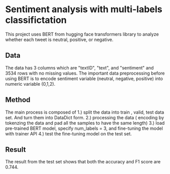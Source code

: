 # Sentiment analysis with multi-labels classifictation
This project uses BERT from hugging face transformers library to analyze whether each tweet is neutral, positive, or negative.

## Data
The data has 3 columns which are "textID", "text", and "sentiment" and 3534 rows with no missing values. The important data preprocessing before using BERT is to encode sentiment variable (neutral, negative, positive) into numeric variable (0,1,2).

## Method
The main process is composed of 
1.) split the data into train , valid, test data set. And turn them into DataDict form. 
2.) processing the data ( encoding by tokenzing the data and pad all the samples to have the same length) 
3.) load pre-trained BERT model, specify num_labels = 3, and fine-tuning the model with trainer API
4.) test the fine-tuning model on the test set. 

## Result
The result from the test set shows that both the accuracy and F1 score are 0.744.

